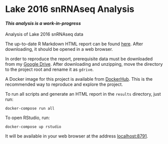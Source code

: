 <!---
    This file is part of lake-2016-snRNAseq.
    Copyright (C) 2019-2020  Emir Turkes, Columbia University Medical Center

    This program is free software: you can redistribute it and/or modify
    it under the terms of the GNU General Public License as published by
    the Free Software Foundation, either version 3 of the License, or
    (at your option) any later version.

    This program is distributed in the hope that it will be useful,
    but WITHOUT ANY WARRANTY; without even the implied warranty of
    MERCHANTABILITY or FITNESS FOR A PARTICULAR PURPOSE.  See the
    GNU General Public License for more details.

    You should have received a copy of the GNU General Public License
    along with this program.  If not, see <http://www.gnu.org/licenses/>.

    Emir Turkes can be contacted at emir.turkes@eturkes.com
-->

# Lake 2016 snRNAseq Analysis
#### *This analysis is a work-in-progress*

Analysis of Lake 2016 snRNAseq data

The up-to-date R Markdown HTML report can be found [here](https://drive.google.com/file/d/1vwjFSnYd1bUV_NGqQmY8oqoSFR1gdgQy/view?usp=sharing).
After downloading, it should be opened in a web browser.

In order to reproduce the report, prerequisite data must be downloaded from my [Google Drive](https://drive.google.com/drive/folders/1AabpzFGfe7ZMaQC3fV4IiwlSn0KupsqJ?usp=sharing).
After downloading and unzipping, move the directory to the project root and rename it as `gdrive`.

A Docker image for this project is available from [DockerHub](https://hub.docker.com/r/eturkes/lake-2016-snrnaseq).
This is the recommended way to reproduce and explore the project.

To run all scripts and generate an HTML report in the `results` directory, just run:
```
docker-compose run all
```

To open RStudio, run:
```
docker-compose up rstudio
```
It will be available in your web browser at the address [localhost:8791](http://localhost:8791).
